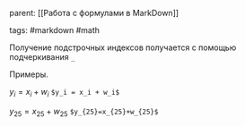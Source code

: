 parent: [[Работа с формулами в MarkDown]]

tags: #markdown #math 

Получение подстрочных индексов получается с помощью подчеркивания `_`

Примеры.

$y_i = x_i + w_i$            `$y_i = x_i + w_i$`

$y_{25}=x_{25}+w_{25}$       `$y_{25}=x_{25}+w_{25}$`

